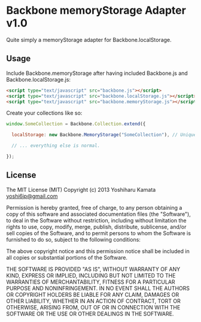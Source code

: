# Backbone memoryStorage Adapter v1.0

Quite simply a memoryStorage adapter for Backbone.localStorage.

## Usage

Include Backbone.memoryStorage after having included Backbone.js and Backbone.localStorage.js:

```html
<script type="text/javascript" src="backbone.js"></script>
<script type="text/javascript" src="backbone.localStorage.js"></script>
<script type="text/javascript" src="backbone.memoryStorage.js"></script>
```

Create your collections like so:

```javascript
window.SomeCollection = Backbone.Collection.extend({

  localStorage: new Backbone.MemoryStorage("SomeCollection"), // Unique name within your app.

  // ... everything else is normal.

});
```
## License

The MIT License (MIT)
Copyright (c) 2013 Yoshiharu Kamata <yoshi6jp@gmail.com>

Permission is hereby granted, free of charge, to any person obtaining a copy of this software and associated documentation files (the "Software"), to deal in the Software without restriction, including without limitation the rights to use, copy, modify, merge, publish, distribute, sublicense, and/or sell copies of the Software, and to permit persons to whom the Software is furnished to do so, subject to the following conditions:

The above copyright notice and this permission notice shall be included in all copies or substantial portions of the Software.

THE SOFTWARE IS PROVIDED "AS IS", WITHOUT WARRANTY OF ANY KIND, EXPRESS OR IMPLIED, INCLUDING BUT NOT LIMITED TO THE WARRANTIES OF MERCHANTABILITY, FITNESS FOR A PARTICULAR PURPOSE AND NONINFRINGEMENT. IN NO EVENT SHALL THE AUTHORS OR COPYRIGHT HOLDERS BE LIABLE FOR ANY CLAIM, DAMAGES OR OTHER LIABILITY, WHETHER IN AN ACTION OF CONTRACT, TORT OR OTHERWISE, ARISING FROM, OUT OF OR IN CONNECTION WITH THE SOFTWARE OR THE USE OR OTHER DEALINGS IN THE SOFTWARE.
